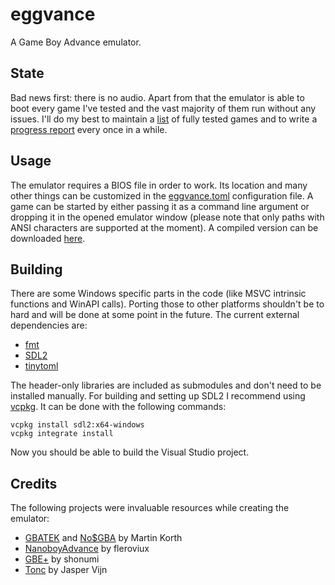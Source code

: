 # eggvance
A Game Boy Advance emulator.

## State
Bad news first: there is no audio. Apart from that the emulator is able to boot every game I've tested and the vast majority of them run without any issues. I'll do my best to maintain a [list](https://eggception.de/eggvance/compatibility/) of fully tested games and to write a [progress report](https://eggception.de/eggvance/progress/) every once in a while.

## Usage
The emulator requires a BIOS file in order to work. Its location and many other things can be customized in the [eggvance.toml](https://github.com/jsmolka/eggvance/blob/master/eggvance/eggvance.toml) configuration file. A game can be started by either passing it as a command line argument or dropping it in the opened emulator window (please note that only paths with ANSI characters are supported at the moment). A compiled version can be downloaded [here](https://github.com/jsmolka/eggvance/releases).

## Building
There are some Windows specific parts in the code (like MSVC intrinsic functions and WinAPI calls). Porting those to other platforms shouldn't be to hard and will be done at some point in the future. The current external dependencies are:
- [fmt](https://github.com/fmtlib/fmt)
- [SDL2](https://www.libsdl.org/index.php)
- [tinytoml](https://github.com/mayah/tinytoml)

The header-only libraries are included as submodules and don't need to be installed manually. For building and setting up SDL2 I recommend using [vcpkg](https://github.com/microsoft/vcpkg). It can be done with the following commands:
```
vcpkg install sdl2:x64-windows
vcpkg integrate install
```

Now you should be able to build the Visual Studio project.

## Credits
The following projects were invaluable resources while creating the emulator:
- [GBATEK](https://problemkaputt.de/gbatek.htm) and [No$GBA](https://problemkaputt.de/gba.htm) by Martin Korth
- [NanoboyAdvance](https://github.com/fleroviux/NanoboyAdvance) by fleroviux
- [GBE+](https://github.com/shonumi/gbe-plus) by shonumi
- [Tonc](https://www.coranac.com/tonc/text/toc.htm) by Jasper Vijn
